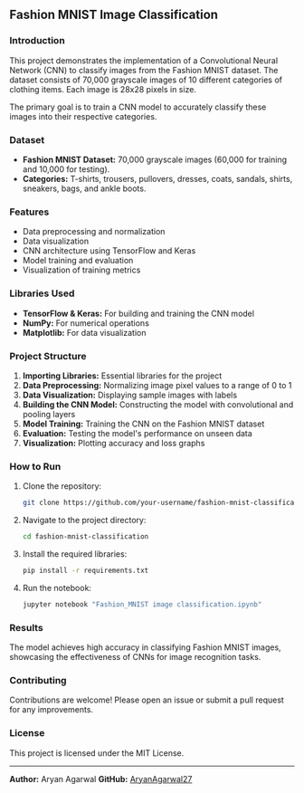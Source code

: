 
## Fashion MNIST Image Classification

### Introduction
This project demonstrates the implementation of a Convolutional Neural Network (CNN) to classify images from the Fashion MNIST dataset. The dataset consists of 70,000 grayscale images of 10 different categories of clothing items. Each image is 28x28 pixels in size.

The primary goal is to train a CNN model to accurately classify these images into their respective categories.

### Dataset
- **Fashion MNIST Dataset:** 70,000 grayscale images (60,000 for training and 10,000 for testing).
- **Categories:** T-shirts, trousers, pullovers, dresses, coats, sandals, shirts, sneakers, bags, and ankle boots.

### Features
- Data preprocessing and normalization
- Data visualization
- CNN architecture using TensorFlow and Keras
- Model training and evaluation
- Visualization of training metrics

### Libraries Used
- **TensorFlow & Keras:** For building and training the CNN model
- **NumPy:** For numerical operations
- **Matplotlib:** For data visualization

### Project Structure
1. **Importing Libraries:** Essential libraries for the project
2. **Data Preprocessing:** Normalizing image pixel values to a range of 0 to 1
3. **Data Visualization:** Displaying sample images with labels
4. **Building the CNN Model:** Constructing the model with convolutional and pooling layers
5. **Model Training:** Training the CNN on the Fashion MNIST dataset
6. **Evaluation:** Testing the model's performance on unseen data
7. **Visualization:** Plotting accuracy and loss graphs

### How to Run
1. Clone the repository:
   ```bash
   git clone https://github.com/your-username/fashion-mnist-classification.git
   ```
2. Navigate to the project directory:
   ```bash
   cd fashion-mnist-classification
   ```
3. Install the required libraries:
   ```bash
   pip install -r requirements.txt
   ```
4. Run the notebook:
   ```bash
   jupyter notebook "Fashion_MNIST image classification.ipynb"
   ```


### Results
The model achieves high accuracy in classifying Fashion MNIST images, showcasing the effectiveness of CNNs for image recognition tasks.

### Contributing
Contributions are welcome! Please open an issue or submit a pull request for any improvements.

### License
This project is licensed under the MIT License.

---

**Author:** Aryan Agarwal
**GitHub:** [AryanAgarwal27](https://github.com/AryanAgarwal27)
```

